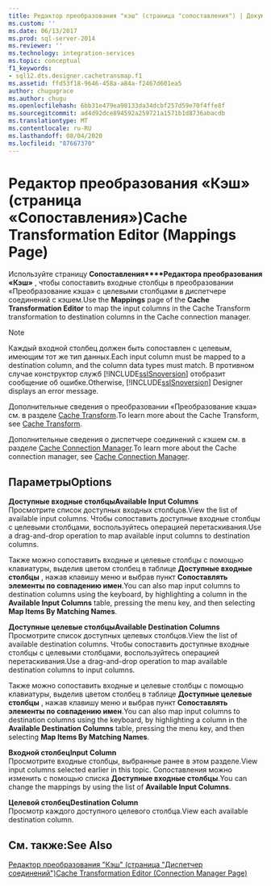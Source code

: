 ```yaml
---
title: Редактор преобразования "кэш" (страница "сопоставления") | Документация Майкрософт
ms.custom: ''
ms.date: 06/13/2017
ms.prod: sql-server-2014
ms.reviewer: ''
ms.technology: integration-services
ms.topic: conceptual
f1_keywords:
- sql12.dts.designer.cachetransmap.f1
ms.assetid: ffd53f18-9646-458a-a84a-f2467d601ea5
author: chugugrace
ms.author: chugu
ms.openlocfilehash: 6bb31e479ea98133da34dcbf257d59e70f4ffe8f
ms.sourcegitcommit: ad4d92dce894592a259721a1571b1d8736abacdb
ms.translationtype: MT
ms.contentlocale: ru-RU
ms.lasthandoff: 08/04/2020
ms.locfileid: "87667370"
---
```

# <a name="cache-transformation-editor-mappings-page"></a><span data-ttu-id="9a2cc-102">Редактор преобразования «Кэш» (страница «Сопоставления»)</span><span class="sxs-lookup"><span data-stu-id="9a2cc-102">Cache Transformation Editor (Mappings Page)</span></span>
  <span data-ttu-id="9a2cc-103">Используйте страницу **Сопоставления\*\*\*\*Редактора преобразования «Кэш»** , чтобы сопоставить входные столбцы в преобразовании «Преобразование кэша» с целевыми столбцами в диспетчере соединений с кэшем.</span><span class="sxs-lookup"><span data-stu-id="9a2cc-103">Use the **Mappings** page of the **Cache Transformation Editor** to map the input columns in the Cache Transform transformation to destination columns in the Cache connection manager.</span></span>  
  
> [!NOTE]  
>  <span data-ttu-id="9a2cc-104">Каждый входной столбец должен быть сопоставлен с целевым, имеющим тот же тип данных.</span><span class="sxs-lookup"><span data-stu-id="9a2cc-104">Each input column must be mapped to a destination column, and the column data types must match.</span></span> <span data-ttu-id="9a2cc-105">В противном случае конструктор служб [!INCLUDE[ssISnoversion](../includes/ssisnoversion-md.md)] отобразит сообщение об ошибке.</span><span class="sxs-lookup"><span data-stu-id="9a2cc-105">Otherwise, [!INCLUDE[ssISnoversion](../includes/ssisnoversion-md.md)] Designer displays an error message.</span></span>  
  
 <span data-ttu-id="9a2cc-106">Дополнительные сведения о преобразовании «Преобразование кэша» см. в разделе [Cache Transform](data-flow/transformations/cache-transform.md).</span><span class="sxs-lookup"><span data-stu-id="9a2cc-106">To learn more about the Cache Transform, see [Cache Transform](data-flow/transformations/cache-transform.md).</span></span>  
  
 <span data-ttu-id="9a2cc-107">Дополнительные сведения о диспетчере соединений с кэшем см. в разделе [Cache Connection Manager](connection-manager/cache-connection-manager.md).</span><span class="sxs-lookup"><span data-stu-id="9a2cc-107">To learn more about the Cache connection manager, see [Cache Connection Manager](connection-manager/cache-connection-manager.md).</span></span>  
  
## <a name="options"></a><span data-ttu-id="9a2cc-108">Параметры</span><span class="sxs-lookup"><span data-stu-id="9a2cc-108">Options</span></span>  
 <span data-ttu-id="9a2cc-109">**Доступные входные столбцы**</span><span class="sxs-lookup"><span data-stu-id="9a2cc-109">**Available Input Columns**</span></span>  
 <span data-ttu-id="9a2cc-110">Просмотрите список доступных входных столбцов.</span><span class="sxs-lookup"><span data-stu-id="9a2cc-110">View the list of available input columns.</span></span> <span data-ttu-id="9a2cc-111">Чтобы сопоставить доступные входные столбцы с целевыми столбцами, воспользуйтесь операцией перетаскивания.</span><span class="sxs-lookup"><span data-stu-id="9a2cc-111">Use a drag-and-drop operation to map available input columns to destination columns.</span></span>  
  
 <span data-ttu-id="9a2cc-112">Также можно сопоставить входные и целевые столбцы с помощью клавиатуры, выделив цветом столбец в таблице **Доступные входные столбцы** , нажав клавишу меню и выбрав пункт **Сопоставлять элементы по совпадению имен**.</span><span class="sxs-lookup"><span data-stu-id="9a2cc-112">You can also map input columns to destination columns using the keyboard, by highlighting a column in the **Available Input Columns** table, pressing the menu key, and then selecting **Map Items By Matching Names**.</span></span>  
  
 <span data-ttu-id="9a2cc-113">**Доступные целевые столбцы**</span><span class="sxs-lookup"><span data-stu-id="9a2cc-113">**Available Destination Columns**</span></span>  
 <span data-ttu-id="9a2cc-114">Просмотрите список доступных целевых столбцов.</span><span class="sxs-lookup"><span data-stu-id="9a2cc-114">View the list of available destination columns.</span></span> <span data-ttu-id="9a2cc-115">Чтобы сопоставить доступные входные столбцы с целевыми столбцами, воспользуйтесь операцией перетаскивания.</span><span class="sxs-lookup"><span data-stu-id="9a2cc-115">Use a drag-and-drop operation to map available destination columns to input columns.</span></span>  
  
 <span data-ttu-id="9a2cc-116">Также можно сопоставить входные и целевые столбцы с помощью клавиатуры, выделив цветом столбец в таблице **Доступные целевые столбцы** , нажав клавишу меню и выбрав пункт **Сопоставлять элементы по совпадению имен**.</span><span class="sxs-lookup"><span data-stu-id="9a2cc-116">You can also map input columns to destination columns using the keyboard, by highlighting a column in the **Available Destination Columns** table, pressing the menu key, and then selecting **Map Items By Matching Names**.</span></span>  
  
 <span data-ttu-id="9a2cc-117">**Входной столбец**</span><span class="sxs-lookup"><span data-stu-id="9a2cc-117">**Input Column**</span></span>  
 <span data-ttu-id="9a2cc-118">Просмотрите входные столбцы, выбранные ранее в этом разделе.</span><span class="sxs-lookup"><span data-stu-id="9a2cc-118">View input columns selected earlier in this topic.</span></span> <span data-ttu-id="9a2cc-119">Сопоставления можно изменить с помощью списка **Доступные входные столбцы**.</span><span class="sxs-lookup"><span data-stu-id="9a2cc-119">You can change the mappings by using the list of **Available Input Columns**.</span></span>  
  
 <span data-ttu-id="9a2cc-120">**Целевой столбец**</span><span class="sxs-lookup"><span data-stu-id="9a2cc-120">**Destination Column**</span></span>  
 <span data-ttu-id="9a2cc-121">Просмотр каждого доступного целевого столбца.</span><span class="sxs-lookup"><span data-stu-id="9a2cc-121">View each available destination column.</span></span>  
  
## <a name="see-also"></a><span data-ttu-id="9a2cc-122">См. также:</span><span class="sxs-lookup"><span data-stu-id="9a2cc-122">See Also</span></span>  
 [<span data-ttu-id="9a2cc-123">Редактор преобразования "Кэш" (страница "Диспетчер соединений")</span><span class="sxs-lookup"><span data-stu-id="9a2cc-123">Cache Transformation Editor &#40;Connection Manager Page&#41;</span></span>](../../2014/integration-services/cache-transformation-editor-connection-manager-page.md)  
  
  
